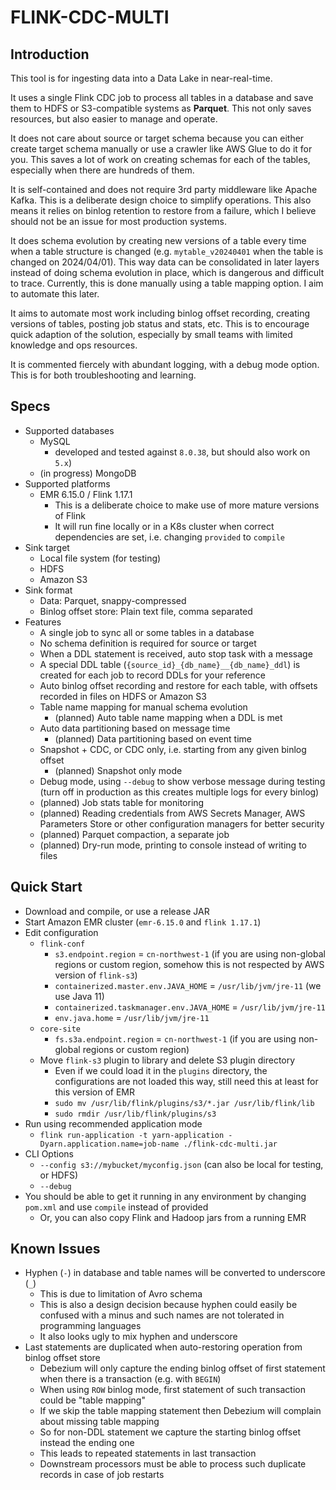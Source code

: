 # FLINK-CDC-MULTI

## Introduction

This tool is for ingesting data into a Data Lake in near-real-time. 

It uses a single Flink CDC job to process all tables in a database and save them to HDFS or S3-compatible systems as **Parquet**. This not only saves resources, but also easier to manage and operate.

It does not care about source or target schema because you can either create target schema manually or use a crawler like AWS Glue to do it for you. This saves a lot of work on creating schemas for each of the tables, especially when there are hundreds of them.

It is self-contained and does not require 3rd party middleware like Apache Kafka. This is a deliberate design choice to simplify operations. This also means it relies on binlog retention to restore from a failure, which I believe should not be an issue for most production systems.

It does schema evolution by creating new versions of a table every time when a table structure is changed (e.g. `mytable_v20240401` when the table is changed on 2024/04/01). This way data can be consolidated in later layers instead of doing schema evolution in place, which is dangerous and difficult to trace. Currently, this is done manually using a table mapping option. I aim to automate this later.

It aims to automate most work including binlog offset recording, creating versions of tables, posting job status and stats, etc. This is to encourage quick adaption of the solution, especially by small teams with limited knowledge and ops resources.

It is commented fiercely with abundant logging, with a debug mode option. This is for both troubleshooting and learning.

## Specs

- Supported databases
  - MySQL
    - developed and tested against `8.0.38`, but should also work on `5.x`)
  - (in progress) MongoDB
- Supported platforms
  - EMR 6.15.0 / Flink 1.17.1
    - This is a deliberate choice to make use of more mature versions of Flink
    - It will run fine locally or in a K8s cluster when correct dependencies are set, i.e. changing `provided` to `compile`
- Sink target
  - Local file system (for testing)
  - HDFS
  - Amazon S3
- Sink format
  - Data: Parquet, snappy-compressed
  - Binlog offset store: Plain text file, comma separated
- Features
  - A single job to sync all or some tables in a database
  - No schema definition is required for source or target
  - When a DDL statement is received, auto stop task with a message
  - A special DDL table (`{source_id}_{db_name}__{db_name}_ddl`) is created for each job to record DDLs for your reference 
  - Auto binlog offset recording and restore for each table, with offsets recorded in files on HDFS or Amazon S3
  - Table name mapping for manual schema evolution
    - (planned) Auto table name mapping when a DDL is met
  - Auto data partitioning based on message time
    - (planned) Data partitioning based on event time
  - Snapshot + CDC, or CDC only, i.e. starting from any given binlog offset
    - (planned) Snapshot only mode
  - Debug mode, using `--debug` to show verbose message during testing (turn off in production as this creates multiple logs for every binlog)
  - (planned) Job stats table for monitoring
  - (planned) Reading credentials from AWS Secrets Manager, AWS Parameters Store or other configuration managers for better security
  - (planned) Parquet compaction, a separate job
  - (planned) Dry-run mode, printing to console instead of writing to files

## Quick Start

- Download and compile, or use a release JAR
- Start Amazon EMR cluster (`emr-6.15.0` and `flink 1.17.1`)
- Edit configuration
  - `flink-conf`
    - `s3.endpoint.region` = `cn-northwest-1` (if you are using non-global regions or custom region, somehow this is not respected by AWS version of `flink-s3`)
    - `containerized.master.env.JAVA_HOME` = `/usr/lib/jvm/jre-11` (we use Java 11)
    - `containerized.taskmanager.env.JAVA_HOME` = `/usr/lib/jvm/jre-11`
    - `env.java.home` = `/usr/lib/jvm/jre-11`
  - `core-site`
    - `fs.s3a.endpoint.region` = `cn-northwest-1` (if you are using non-global regions or custom region)
  - Move `flink-s3` plugin to library and delete S3 plugin directory
    - Even if we could load it in the `plugins` directory, the configurations are not loaded this way, still need this at least for this version of EMR 
    - `sudo mv /usr/lib/flink/plugins/s3/*.jar /usr/lib/flink/lib`
    - `sudo rmdir /usr/lib/flink/plugins/s3`
- Run using recommended application mode
  - `flink run-application -t yarn-application -Dyarn.application.name=job-name ./flink-cdc-multi.jar`
- CLI Options
  - `--config s3://mybucket/myconfig.json` (can also be local for testing, or HDFS)
  - `--debug`
- You should be able to get it running in any environment by changing `pom.xml` and use `compile` instead of provided
  - Or, you can also copy Flink and Hadoop jars from a running EMR 

## Known Issues

- Hyphen (`-`) in database and table names will be converted to underscore (`_`)
  - This is due to limitation of Avro schema
  - This is also a design decision because hyphen could easily be confused with a minus and such names are not tolerated in programming languages
  - It also looks ugly to mix hyphen and underscore
- Last statements are duplicated when auto-restoring operation from binlog offset store
  - Debezium will only capture the ending binlog offset of first statement when there is a transaction (e.g. with `BEGIN`)
  - When using `ROW` binlog mode, first statement of such transaction could be "table mapping"
  - If we skip the table mapping statement then Debezium will complain about missing table mapping
  - So for non-DDL statement we capture the starting binlog offset instead the ending one
  - This leads to repeated statements in last transaction
  - Downstream processors must be able to process such duplicate records in case of job restarts
